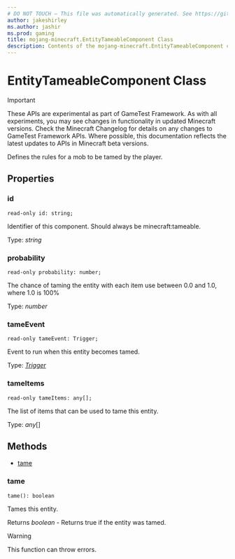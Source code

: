 ```yaml
---
# DO NOT TOUCH — This file was automatically generated. See https://github.com/Mojang/MinecraftScriptingApiDocsGenerator to modify descriptions, examples, etc.
author: jakeshirley
ms.author: jashir
ms.prod: gaming
title: mojang-minecraft.EntityTameableComponent Class
description: Contents of the mojang-minecraft.EntityTameableComponent class.
---
```

# EntityTameableComponent Class
>[!IMPORTANT]
>These APIs are experimental as part of GameTest Framework. As with all experiments, you may see changes in functionality in updated Minecraft versions. Check the Minecraft Changelog for details on any changes to GameTest Framework APIs. Where possible, this documentation reflects the latest updates to APIs in Minecraft beta versions.


Defines the rules for a mob to be tamed by the player.

## Properties
### **id**
`read-only id: string;`

Identifier of this component. Should always be minecraft:tameable.

Type: *string*


### **probability**
`read-only probability: number;`

The chance of taming the entity with each item use between 0.0 and 1.0, where 1.0 is 100%

Type: *number*


### **tameEvent**
`read-only tameEvent: Trigger;`

Event to run when this entity becomes tamed.

Type: [*Trigger*](Trigger.md)


### **tameItems**
`read-only tameItems: any[];`

The list of items that can be used to tame this entity.

Type: *any*[]



## Methods
- [tame](#tame)
  
### **tame**
`
tame(): boolean
`

Tames this entity.

Returns *boolean* - Returns true if the entity was tamed.

> [!WARNING]
> This function can throw errors.


